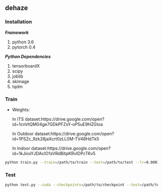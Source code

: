 ## dehaze
### Installation
***Framework***
1. python 3.6
2. pytorch 0.4 

***Python Dependencies***
1. tensorboardX
2. scipy
3. joblib 
4. skimage
5. tqdm 
### Train
* Weights:
  <p>In ITS dataset:https://drive.google.com/open?id=1cnVtQM04ge7GDkPFZsY-oP5uE9HZGIoa</p>
  <p>In Outdoor dataset:https://drive.google.com/open?id=1PSZc_9zk28jaXcrt0zLL0M-TV48HdTk5</p>
  <p>In Indoor dataset:https://drive.google.com/open?id=1kJiosYJDAcIO1sVRdBitpKRvIDPcT6v5</p>
  
```bash
python train.py --train=/path/to/train --test=/path/to/test --lr=0.0001 --step=1000
```

### Test
```bash
python test.py --cuda --checkpoints=/path/to/checkpoint --test=/path/to/testimages
```
